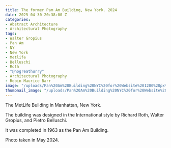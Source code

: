 ```yaml
---
title: The former Pam Am Building, New York. 2024
date: 2025-04-30 20:38:00 Z
categories:
- Abstract Architecture
- Architectural Photography
tags:
- Walter Gropius
- Pan Am
- NY
- New York
- Metlife
- Belluschi
- Roth
- "@nogreathurry"
- Architectural Photography
- Robin Maurice Barr
image: "/uploads/Pan%20Am%20Building%20NYC%20for%20Website%201200%20px%2072%20dpi.jpg"
thumbnail_image: "/uploads/Pan%20Am%20Building%20NYC%20for%20Website%20300%20px%2072%20dpi.jpg"
---
```


The MetLife Building in Manhattan, New York. 

The building was designed in the International style by Richard Roth, Walter Gropius, and Pietro Belluschi. 

It was completed in 1963 as the Pan Am Building.

Photo taken in May 2024.